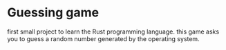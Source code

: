# Guessing game
first small project to learn the Rust programming language.
this game asks you to guess a random number generated by the operating system.

